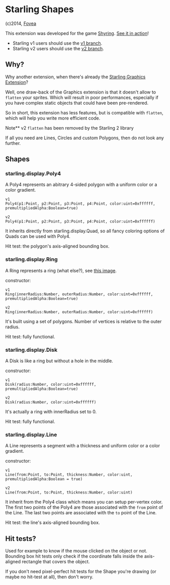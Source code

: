 Starling Shapes
===============

(c)2014, [Fovea](http://fovea.cc)

This extension was developed for the game [Shyring](http://fovea.cc/shyring). [See it in action](http://fovea.cc/shyring)!

 * Starling v1 users should use the [v1 branch](https://github.com/Fovea/starling-shapes/tree/v1).
 * Starling v2 users should use the [v2 branch](https://github.com/Fovea/starling-shapes/tree/v2).

Why?
----

Why another extension, when there's already the [Starling Graphics Extension](https://github.com/StarlingGraphics/Starling-Extension-Graphics)?

Well, one draw-back of the Graphics extension is that it doesn't allow to `flatten` your sprites. Which will result
in poor performances, especially if you have complex static objects that could have been pre-rendered.

So in short, this extension has less features, but is compatible with `flatten`, which will help you write more efficient code.

Note** v2 `flatten` has been removed by the Starling 2 library

If all you need are Lines, Circles and custom Polygons, then do not look any further.


Shapes
------

### starling.display.Poly4

A Poly4 represents an abitrary 4-sided polygon with a uniform color or a color gradient.

```as3
v1
Poly4(p1:Point, p2:Point, p3:Point, p4:Point, color:uint=0xffffff, premultipliedAlpha:Boolean=true)

v2
Poly4(p1:Point, p2:Point, p3:Point, p4:Point, color:uint=0xffffff)
```

It inherits directly from starling.display.Quad, so all fancy coloring options of Quads can be used with Poly4.

Hit test: the polygon's axis-aligned bounding box.

### starling.display.Ring

A Ring represents a ring (what else?), see [this image](http://sugabetic.files.wordpress.com/2011/11/blue-circle.png).

constructor:
```as3
v1
Ring(innerRadius:Number, outerRadius:Number, color:uint=0xffffff, premultipliedAlpha:Boolean=true)

v2
Ring(innerRadius:Number, outerRadius:Number, color:uint=0xffffff)
```

It's built using a set of polygons. Number of vertices is relative to the outer radius.

Hit test: fully functional.

### starling.display.Disk

A Disk is like a ring but without a hole in the middle.

constructor:
```as3
v1
Disk(radius:Number, color:uint=0xffffff, premultipliedAlpha:Boolean=true)

v2
Disk(radius:Number, color:uint=0xffffff)
```

It's actually a ring with innerRadius set to 0.

Hit test: fully functional.

### starling.display.Line

A Line represents a segment with a thickness and uniform color or a color gradient.

constructor:
```as3
v1
Line(from:Point, to:Point, thickness:Number, color:uint, premultipliedAlpha:Boolean = true)

v2
Line(from:Point, to:Point, thickness:Number, color:uint)
```

It inherit from the Poly4 class which means you can setup per-vertex color.
The first two points of the Poly4 are those associated with the `from` point of the Line.
The last two points are associated with the `to` point of the Line.

Hit test: the line's axis-aligned bounding box.

Hit tests?
----------

Used for example to know if the mouse clicked on the object or not. Bounding box hit tests only check if the
coordinate falls inside the axis-aligned rectangle that covers the object.

If you don't need pixel-perfect hit tests for the Shape you're drawing (or maybe no hit-test at all), then
don't worry.
